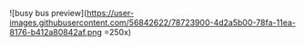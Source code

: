 ![busy bus preview](https://user-images.githubusercontent.com/56842622/78723900-4d2a5b00-78fa-11ea-8176-b412a80842af.png =250x)
